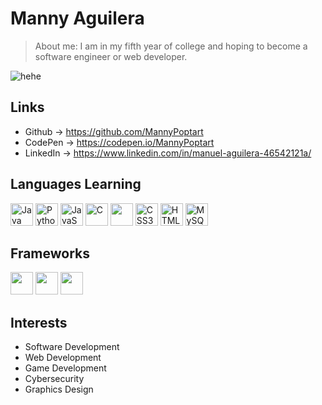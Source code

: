 # Manny Aguilera
> About me: I am in my fifth year of college and hoping to become a software engineer or web developer.

 ![hehe](https://github.com/MannyPoptart/MannyPoptart/assets/129777127/83a0c19e-f74c-446a-9045-0c41d3972292)


## Links
- Github -> https://github.com/MannyPoptart
- CodePen -> https://codepen.io/MannyPoptart
- LinkedIn -> https://www.linkedin.com/in/manuel-aguilera-46542121a/

## Languages Learning
<p align="left">
<a href="https://www.oracle.com/java/" target="_blank" rel="noreferrer"><img src="https://raw.githubusercontent.com/danielcranney/readme-generator/main/public/icons/skills/java-colored.svg" width="36" height="36" alt="Java" /></a>
<a href="https://www.python.org/" target="_blank" rel="noreferrer"><img src="https://raw.githubusercontent.com/danielcranney/readme-generator/main/public/icons/skills/python-colored.svg" width="36" height="36" alt="Python" /></a>
<a href="https://developer.mozilla.org/en-US/docs/Web/JavaScript" target="_blank" rel="noreferrer"><img src="https://raw.githubusercontent.com/danielcranney/readme-generator/main/public/icons/skills/javascript-colored.svg" width="36" height="36" alt="JavaScript" /></a>
<a href="https://docs.microsoft.com/en-us/cpp/?view=msvc-170" target="_blank" rel="noreferrer"><img src="https://raw.githubusercontent.com/danielcranney/readme-generator/main/public/icons/skills/c-colored.svg" width="36" height="36" alt="C" /></a>
<img src="https://cdn.jsdelivr.net/gh/devicons/devicon@latest/icons/csharp/csharp-original.svg" width="36" height="36"/>
<a href="https://www.w3.org/TR/CSS/#css" target="_blank" rel="noreferrer"><img src="https://raw.githubusercontent.com/danielcranney/readme-generator/main/public/icons/skills/css3-colored.svg" width="36" height="36" alt="CSS3" /></a>
<a href="https://developer.mozilla.org/en-US/docs/Glossary/HTML5" target="_blank" rel="noreferrer"><img src="https://raw.githubusercontent.com/danielcranney/readme-generator/main/public/icons/skills/html5-colored.svg" width="36" height="36" alt="HTML5" /></a>
<a href="https://www.mysql.com/" target="_blank" rel="noreferrer"><img src="https://raw.githubusercontent.com/danielcranney/readme-generator/main/public/icons/skills/mysql-colored.svg" width="36" height="36" alt="MySQL" /></a>
</p>

## Frameworks
<p align="left">
<img src="https://cdn.jsdelivr.net/gh/devicons/devicon@latest/icons/vite/vite-original.svg" width="36" height="36" />
<img src="https://cdn.jsdelivr.net/gh/devicons/devicon@latest/icons/react/react-original.svg" width="36" height="36" />
<img src="https://cdn.jsdelivr.net/gh/devicons/devicon@latest/icons/astro/astro-original.svg" width="36" height="36" />
</p>

## Interests
- Software Development
- Web Development
- Game Development
- Cybersecurity
- Graphics Design




<!--
**MannyPoptart/MannyPoptart** is a ✨ _special_ ✨ repository because its `README.md` (this file) appears on your GitHub profile.

Here are some ideas to get you started:

- 🔭 I’m currently working on ...
- 🌱 I’m currently learning ...
- 👯 I’m looking to collaborate on ...
- 🤔 I’m looking for help with ...
- 💬 Ask me about ...
- 📫 How to reach me: ...
- 😄 Pronouns: ...
- ⚡ Fun fact: ...
-->
